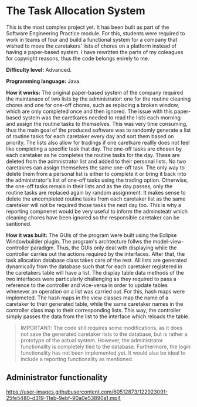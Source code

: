 # The Task Allocation System
This is the most complex project yet. It has been built as part of the Software Engineering Practice module. For this, students were required to work in teams of four and build a functional system for a company that wished to move the caretakers' lists of chores on a platform instead of having a paper-based system. I have rewritten the parts of my coleagues for copyright reasons, thus the code belongs enirely to me.  

**Difficulty level:** Advanced. 

**Programming language:** Java.

**How it works:** The original paper-based system of the company required the maintanace of two lists by the administrator: one for the routine cleaning chores and one for one-off chores, such as replacing a broken window, which are only completed once and then ignored. The issue with this paper-based system was the caretkares needed to read the lists each morning and assign the routine tasks to themselves. This was very time consuming, thus the main goal of the produced software was to randomly generate a list of routine tasks for each caretaker every day and sort them based on priority. The lists also allow for tradings if one caretkare reallly does not feel like completing a specific task that day. The one-off tasks are chosen by each caretaker as he completes the routine tasks for the day. These are deleted from the admnistrator list and added to their personal lists. No two caretakres can assign themselves the same one-off task. The only way to delete them from a personal list is either to complete it or bring it back into the administrator's list of one-off tasks using the trading option. Otherwise, the one-off tasks remain in their lists and as the day passes, only the routine tasks are replaced again by random assignment. It makes sense to delete the uncompleted routine tasks from each caretaker list as the same caretaker will not be required those tasks the next day too. This is why a reporting compnenet would be very useful to inform the adminsteatr which cleaning chores have been ignored so the responsible caretaker can be santioned.   

**How it was built:** The GUIs of the program were built using the Eclipse Windowbuilder plugin. The program's archtecture follws the model-view-controller paradigm. Thus, the GUIs only deal with displaying while the controller carries out the actions required by the interfaces. After that, the task allocation database class takes care of the rest. All lists are generated dynamically from the database such that for each caretaker registered in the caretakers table will have a list. The display table data methods of the two interfaces were particularly challenging as they required to pass a reference to the controller and vice-versa in order to update tables whenever an operation on a list was carried out. For this, hash maps were implemeted. The hash maps in the view classes map the name of a caretaker to their generated table, while the same caretaker names in the controller class map to their corresponding lists. This way, the controller simply passes the data from the list to the interface which reloads the table.  

> IMPORTANT: The code still requires some modifications, as it does not save the generated caretaker lists to the database, but is rather a prototype of the actual system. However, the administrator functionality is completely tied to the database. Furthermore, the login functionality has not been implemented yet. It would also be ideal to include a reporting functionality as mentioned. 

## Administrator functionality 
https://user-images.githubusercontent.com/60512873/122923091-25fe5480-d319-11eb-9ebf-90a0e53890a1.mp4


